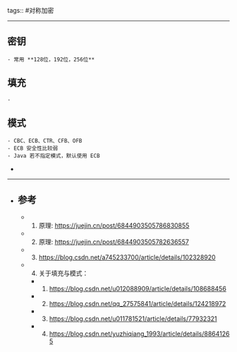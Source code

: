 tags:: #对称加密

- ---
## 密钥
	- 常用 **128位，192位，256位**
## 填充
	-
## 模式
	- CBC、ECB、CTR、CFB、OFB
	- ECB 安全性比较弱
	- Java 若不指定模式，默认使用 ECB
-
- ---
- ## 参考
	- 1. 原理: https://juejin.cn/post/6844903505786830855
	- 2. 原理: https://juejin.cn/post/6844903505782636557
	- 3. https://blog.csdn.net/a745233700/article/details/102328920
	- 4. 关于填充与模式：
		- 1. https://blog.csdn.net/u012088909/article/details/108688456
		- 2. https://blog.csdn.net/qq_27575841/article/details/124218972
		- 3. https://blog.csdn.net/u011781521/article/details/77932321
		- 4. https://blog.csdn.net/yuzhiqiang_1993/article/details/88641265